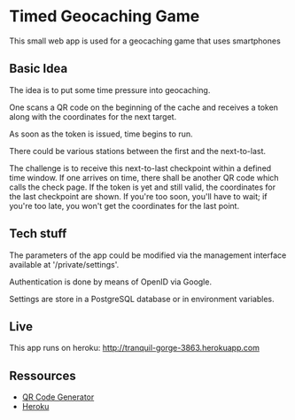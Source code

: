 # Timed Geocaching Game

This small web app is used for a geocaching game that uses smartphones

## Basic Idea

The idea is to put some time pressure into geocaching.

One scans a QR code on the beginning of the cache and receives a token along with the coordinates for the next target.

As soon as the token is issued, time begins to run.

There could be various stations between the first and the next-to-last.

The challenge is to receive this next-to-last checkpoint within a defined time window. 
If one arrives on time, there shall be another QR code which calls the check page. If the token is yet and still valid, the coordinates for the last checkpoint are shown.
If you're too soon, you'll have to wait; if you're too late, you won't get the coordinates for the last point.

## Tech stuff

The parameters of the app could be modified via the management interface available at '/private/settings'. 

Authentication is done by means of OpenID via Google. 

Settings are store in a PostgreSQL database or in environment variables.

## Live

This app runs on heroku: http://tranquil-gorge-3863.herokuapp.com

## Ressources

- [QR Code Generator](http://goqr.me/#t=url)
- [Heroku](http://www.heroku.com)
